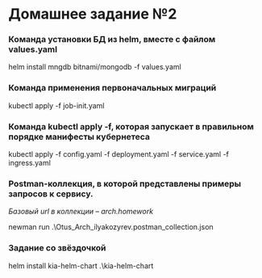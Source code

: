 # Домашнее задание №2

### Команда установки БД из helm, вместе с файлом values.yaml

helm install mngdb bitnami/mongodb -f values.yaml

### Команда применения первоначальных миграций

kubectl apply -f job-init.yaml

### Команда kubectl apply -f, которая запускает в правильном порядке манифесты кубернетеса

kubectl apply -f config.yaml -f deployment.yaml -f service.yaml -f ingress.yaml

### Postman-коллекция, в которой представлены примеры запросов к сервису.

_Базовый url в коллекции – arch.homework_

newman run .\Otus_Arch_ilyakozyrev.postman_collection.json

### Задание со звёздочкой

helm install kia-helm-chart .\kia-helm-chart
